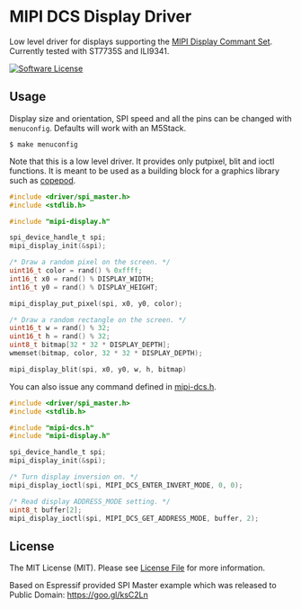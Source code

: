 # MIPI DCS Display Driver

Low level driver for displays supporting the [MIPI Display Commant Set](https://www.mipi.org/specifications/display-command-set). Currently tested with ST7735S and ILI9341.

[![Software License](https://img.shields.io/badge/license-MIT-brightgreen.svg?style=flat-square)](LICENSE.md)

## Usage

Display size and orientation, SPI speed and all the pins can be changed with `menuconfig`. Defaults will work with an M5Stack.

```
$ make menuconfig
```

Note that this is a low level driver. It provides only putpixel, blit and ioctl functions. It is meant to be used as a building block for a graphics library such as [copepod](https://github.com/tuupola/copepod).

```c
#include <driver/spi_master.h>
#include <stdlib.h>

#include "mipi-display.h"

spi_device_handle_t spi;
mipi_display_init(&spi);

/* Draw a random pixel on the screen. */
uint16_t color = rand() % 0xffff;
int16_t x0 = rand() % DISPLAY_WIDTH;
int16_t y0 = rand() % DISPLAY_HEIGHT;

mipi_display_put_pixel(spi, x0, y0, color);

/* Draw a random rectangle on the screen. */
uint16_t w = rand() % 32;
uint16_t h = rand() % 32;
uint8_t bitmap[32 * 32 * DISPLAY_DEPTH];
wmemset(bitmap, color, 32 * 32 * DISPLAY_DEPTH);

mipi_display_blit(spi, x0, y0, w, h, bitmap)
```

You can also issue any command defined in [mipi-dcs.h](mipi-dcs.h).

```c
#include <driver/spi_master.h>
#include <stdlib.h>

#include "mipi-dcs.h"
#include "mipi-display.h"

spi_device_handle_t spi;
mipi_display_init(&spi);

/* Turn display inversion on. */
mipi_display_ioctl(spi, MIPI_DCS_ENTER_INVERT_MODE, 0, 0);

/* Read display ADDRESS_MODE setting. */
uint8_t buffer[2];
mipi_display_ioctl(spi, MIPI_DCS_GET_ADDRESS_MODE, buffer, 2);
```

## License

The MIT License (MIT). Please see [License File](LICENSE.md) for more information.

Based on Espressif provided SPI Master example which was released to Public Domain: https://goo.gl/ksC2Ln
